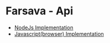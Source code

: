# Farsava - Api

- [NodeJs Implementation](/node/readme.md)
- [Javascript(browser) Implementation]()